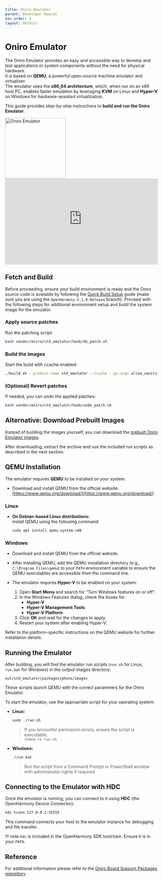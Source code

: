 ```yaml
---
title: Oniro Emulator
parent: Developer Boards
nav_order: 3
layout: default
---
```


# Oniro Emulator

The Oniro Emulator provides an easy and accessible way to develop and test applications or system components without the need for physical hardware.  
It is based on **QEMU**, a powerful open-source machine emulator and virtualizer.  
The emulator uses the **x86_64 architecture**, which, when run on an x86 host PC, enables faster emulation by leveraging **KVM** on Linux and **Hyper-V** on Windows for hardware-assisted virtualization.

This guide provides step-by-step instructions to **build and run the Oniro Emulator**.

<img src="../images/oniro_qemu.gif" alt="Oniro Emulator" width="200"/>

<div style="position:relative;padding-bottom:56.25%;height:0;overflow:hidden;">
  <iframe
    src="https://www.youtube-nocookie.com/embed/kaedNr02Xm0?list=PLy7t4z5SYNaT3VUbRGCoNH471N9sSs0uV&amp;index=3"
    title="Running Applications on Oniro Emulator with DevEco Studio"
    loading="lazy"
    allow="accelerometer; autoplay; clipboard-write; encrypted-media; picture-in-picture; web-share"
    allowfullscreen
    style="position:absolute;top:0;left:0;width:100%;height:100%;border:0;">
  </iframe>
</div>

## Fetch and Build

Before proceeding, ensure your build environment is ready and the Oniro source code is available by following the [Quick Build Setup](../building-oniro.md) guide (make sure you are using the `OpenHarmony-5.1.0-Release` branch). Proceed with the following steps for additional environment setup and build the system image for the emulator.

### Apply source patches

Run the patching script:

```bash
bash vendor/oniro/std_emulator/hook/do_patch.sh
```

### Build the images

Start the build with ccache enabled:

```bash
./build.sh --product-name std_emulator --ccache --gn-args allow_sanitize_debug=true
```

### (Optional) Revert patches

If needed, you can undo the applied patches:

```bash
bash vendor/oniro/std_emulator/hook/undo_patch.sh
```

## Alternative: Download Prebuilt Images

Instead of building the images yourself, you can download the [prebuilt Oniro Emulator images](https://github.com/eclipse-oniro4openharmony/device_board_oniro/releases/latest/download/oniro_emulator.zip).

After downloading, extract the archive and use the included run scripts as described in the next section.

## QEMU Installation

The emulator requires **QEMU** to be installed on your system.

- Download and install QEMU from the official website:  
  [https://www.qemu.org/download/](https://www.qemu.org/download/)

### Linux

- **On Debian-based Linux distributions:**  
  Install QEMU using the following command:
  ```bash
  sudo apt install qemu-system-x86
  ```

### Windows

- Download and install QEMU from the official website.
- After installing QEMU, add the QEMU installation directory (e.g., `C:\Program Files\qemu`) to your `PATH` environment variable to ensure the QEMU executables are accessible from the command line.
- The emulator requires **Hyper-V** to be enabled on your system:

  1. Open **Start Menu** and search for “Turn Windows features on or off”.
  2. In the Windows Features dialog, check the boxes for:
     - **Hyper-V**
     - **Hyper-V Management Tools**
     - **Hyper-V Platform**
  3. Click **OK** and wait for the changes to apply.
  4. Restart your system after enabling Hyper-V.

Refer to the platform-specific instructions on the QEMU website for further installation details.

## Running the Emulator

After building, you will find the emulator run scripts (`run.sh` for Linux, `run.bat` for Windows) in the output images directory:

```
out/std_emulator/packages/phone/images
```

These scripts launch QEMU with the correct parameters for the Oniro Emulator.

To start the emulator, use the appropriate script for your operating system:

- **Linux:**  
  ```bash
  sudo ./run.sh
  ```
  > If you encounter permission errors, ensure the script is executable:  
  > `chmod +x run.sh`

- **Windows:**  
  ```powershell
  .\run.bat
  ```
  > Run the script from a Command Prompt or PowerShell window with administrator rights if required.

## Connecting to the Emulator with HDC

Once the emulator is running, you can connect to it using **HDC** (the OpenHarmony Device Connector):

```bash
hdc tconn 127.0.0.1:55555
```

This command connects your host to the emulator instance for debugging and file transfer.

!!! note
    `hdc` is included in the OpenHarmony SDK toolchain. Ensure it is in your `PATH`.

## Reference

For additional information please refer to the [Oniro Board Support Packages repository](https://github.com/eclipse-oniro4openharmony/device_board_oniro).
